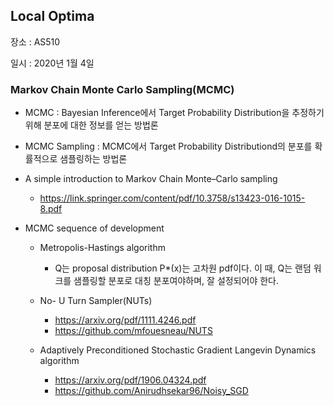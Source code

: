 ## Local Optima

장소 : AS510

일시 : 2020년 1월 4일 



### Markov Chain Monte Carlo Sampling(MCMC)

* MCMC : Bayesian Inference에서 Target Probability Distribution을 추정하기 위해 분포에 대한 정보를 얻는 방법론

* MCMC Sampling : MCMC에서 Target Probability Distributiond의 분포를 확률적으로 샘플링하는 방법론

* A simple introduction to Markov Chain Monte–Carlo sampling

  * https://link.springer.com/content/pdf/10.3758/s13423-016-1015-8.pdf

* MCMC sequence of development

  * Metropolis-Hastings algorithm

    * Q는 proposal distribution P*(x)는 고차원 pdf이다. 이 때, Q는 랜덤 워크를 샘플링할 분포로 대칭 분포여야하며, 잘 설정되어야 한다. 

  * No- U Turn Sampler(NUTs)

    * https://arxiv.org/pdf/1111.4246.pdf
    * https://github.com/mfouesneau/NUTS

  * Adaptively Preconditioned Stochastic Gradient Langevin Dynamics algorithm

    * https://arxiv.org/pdf/1906.04324.pdf
    * https://github.com/Anirudhsekar96/Noisy_SGD

    